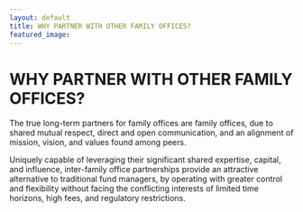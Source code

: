 ```yaml
---
layout: default
title: WHY PARTNER WITH OTHER FAMILY OFFICES?
featured_image: 
---
```


# WHY PARTNER WITH OTHER FAMILY OFFICES?

The true long-term partners for family offices are family offices, due to shared mutual respect, direct and open communication, and an alignment of mission, vision, and values found among peers. 

Uniquely capable of leveraging their significant shared expertise, capital, and influence, inter-family office partnerships provide an attractive alternative to traditional fund managers, by operating with greater control and flexibility without facing the conflicting interests of limited time horizons, high fees, and regulatory restrictions. 
